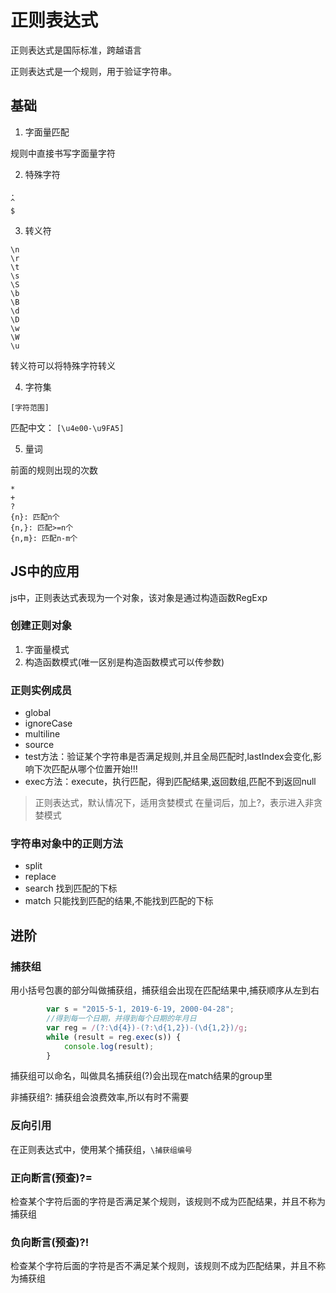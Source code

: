 # 正则表达式

正则表达式是国际标准，跨越语言

正则表达式是一个规则，用于验证字符串。

## 基础

1. 字面量匹配

规则中直接书写字面量字符

2. 特殊字符
   
```
.   
^
$
```

3. 转义符

```
\n
\r
\t
\s
\S
\b
\B
\d
\D
\w
\W
\u
```

转义符可以将特殊字符转义

4. 字符集

```
[字符范围]
```

匹配中文： ```[\u4e00-\u9FA5]```

5. 量词

前面的规则出现的次数

```
*
+
?
{n}: 匹配n个
{n,}: 匹配>=n个
{n,m}: 匹配n-m个
```

## JS中的应用

js中，正则表达式表现为一个对象，该对象是通过构造函数RegExp

### 创建正则对象

1. 字面量模式
2. 构造函数模式(唯一区别是构造函数模式可以传参数)

### 正则实例成员

- global
- ignoreCase
- multiline
- source
- test方法：验证某个字符串是否满足规则,并且全局匹配时,lastIndex会变化,影响下次匹配从哪个位置开始!!!
- exec方法：execute，执行匹配，得到匹配结果,返回数组,匹配不到返回null


> 正则表达式，默认情况下，适用贪婪模式
> 在量词后，加上?，表示进入非贪婪模式

### 字符串对象中的正则方法

- split 
- replace 
- search 找到匹配的下标
- match 只能找到匹配的结果,不能找到匹配的下标

## 进阶

### 捕获组

用小括号包裹的部分叫做捕获组，捕获组会出现在匹配结果中,捕获顺序从左到右
```js
        var s = "2015-5-1, 2019-6-19, 2000-04-28";
        //得到每一个日期，并得到每个日期的年月日
        var reg = /(?:\d{4})-(?:\d{1,2})-(\d{1,2})/g;
        while (result = reg.exec(s)) {
            console.log(result);
        }
```

捕获组可以命名，叫做具名捕获组(?<year>)会出现在match结果的group里

非捕获组?: 捕获组会浪费效率,所以有时不需要

### 反向引用

在正则表达式中，使用某个捕获组，```\捕获组编号```

### 正向断言(预查)?=

检查某个字符后面的字符是否满足某个规则，该规则不成为匹配结果，并且不称为捕获组

### 负向断言(预查)?!

检查某个字符后面的字符是否不满足某个规则，该规则不成为匹配结果，并且不称为捕获组